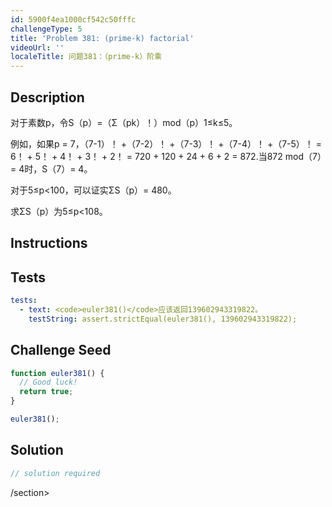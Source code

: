 ```yaml
---
id: 5900f4ea1000cf542c50fffc
challengeType: 5
title: 'Problem 381: (prime-k) factorial'
videoUrl: ''
localeTitle: 问题381：（prime-k）阶乘
---
```


## Description
<section id="description">对于素数p，令S（p）=（Σ（pk）！）mod（p）1≤k≤5。 <p>例如，如果p = 7，（7-1）！ +（7-2）！ +（7-3）！ +（7-4）！ +（7-5）！ = 6！ + 5！ + 4！ + 3！ + 2！ = 720 + 120 + 24 + 6 + 2 = 872.当872 mod（7）= 4时，S（7）= 4。 </p><p>对于5≤p&lt;100，可以证实ΣS（p）= 480。 </p><p>求ΣS（p）为5≤p&lt;108。 </p></section>

## Instructions
<section id="instructions">
</section>

## Tests
<section id='tests'>

```yml
tests:
  - text: <code>euler381()</code>应该返回139602943319822。
    testString: assert.strictEqual(euler381(), 139602943319822);

```

</section>

## Challenge Seed
<section id='challengeSeed'>

<div id='js-seed'>

```js
function euler381() {
  // Good luck!
  return true;
}

euler381();

```

</div>



</section>

## Solution
<section id='solution'>

```js
// solution required
```

/section>
